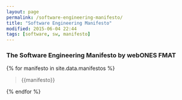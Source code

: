 ```yaml
---
layout: page
permalink: /software-engineering-manifesto/
title: "Software Engineering Manifesto"
modified: 2015-06-04 22:44
tags: [software, sw, manifesto]
---
```

### The Software Engineering Manifesto by webONES FMAT

{% for manifesto in site.data.manifestos %}

> {{manifesto}}

{% endfor %}
